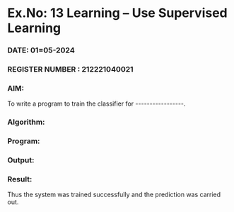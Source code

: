 # Ex.No: 13 Learning – Use Supervised Learning  
### DATE: 01=05-2024                                                                          
### REGISTER NUMBER : 212221040021 
### AIM: 
To write a program to train the classifier for -----------------.
###  Algorithm:

### Program:


### Output:


### Result:
Thus the system was trained successfully and the prediction was carried out.
